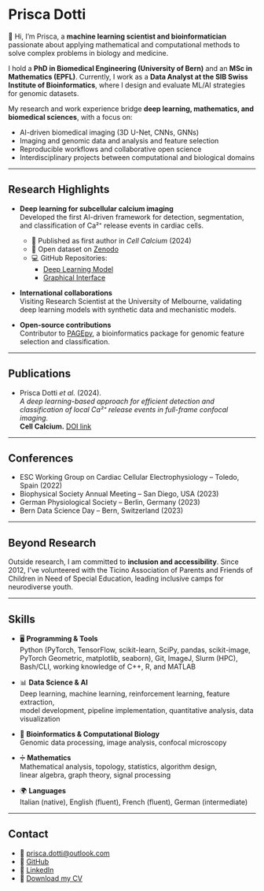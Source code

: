 # Prisca Dotti  

👋 Hi, I’m Prisca, a **machine learning scientist and bioinformatician** passionate about applying mathematical and computational methods to solve complex problems in biology and medicine.  

I hold a **PhD in Biomedical Engineering (University of Bern)** and an **MSc in Mathematics (EPFL)**. Currently, I work as a **Data Analyst at the SIB Swiss Institute of Bioinformatics**, where I design and evaluate ML/AI strategies for genomic datasets.  

My research and work experience bridge **deep learning, mathematics, and biomedical sciences**, with a focus on:  
- AI-driven biomedical imaging (3D U-Net, CNNs, GNNs)  
- Imaging and genomic data and analysis and feature selection  
- Reproducible workflows and collaborative open science  
- Interdisciplinary projects between computational and biological domains  

---

## Research Highlights  

- **Deep learning for subcellular calcium imaging**  
  Developed the first AI-driven framework for detection, segmentation, and classification of Ca²⁺ release events in cardiac cells.  
  - 📄 Published as first author in *Cell Calcium* (2024)  
  - 📂 Open dataset on [Zenodo](https://doi.org/10.5281/zenodo.1234567)  
  - 💻 GitHub Repositories: 
    - [Deep Learning Model](https://github.com/dottipr/sparks_project)
    - [Graphical Interface](https://github.com/r-janicek/xytCalciumSignalsDetection)

- **International collaborations**  
  Visiting Research Scientist at the University of Melbourne, validating deep learning models with synthetic data and mechanistic models.  

- **Open-source contributions**  
  Contributor to [PAGEpy](https://github.com/dottipr/PAGEpy), a bioinformatics package for genomic feature selection and classification.  

---

## Publications  

- Prisca Dotti *et al.* (2024).  
  *A deep learning-based approach for efficient detection and classification of local Ca²⁺ release events in full-frame confocal imaging.*  
  **Cell Calcium.** [DOI link](https://doi.org/10.1016/j.ceca.2024.102893)  

---

## Conferences  

- ESC Working Group on Cardiac Cellular Electrophysiology – Toledo, Spain (2022)  
- Biophysical Society Annual Meeting – San Diego, USA (2023)  
- German Physiological Society – Berlin, Germany (2023)  
- Bern Data Science Day – Bern, Switzerland (2023)  

---

## Beyond Research

Outside research, I am committed to **inclusion and accessibility**. Since 2012, I’ve volunteered with the Ticino Association of Parents and Friends of Children in Need of Special Education, leading inclusive camps for neurodiverse youth.  

---

## Skills  

- 🖥️ **Programming & Tools**  
  Python (PyTorch, TensorFlow, scikit-learn, SciPy, pandas, scikit-image,  
  PyTorch Geometric, matplotlib, seaborn), Git, ImageJ, Slurm (HPC), Bash/CLI, working knowledge of C++, R, and MATLAB  

- 📊 **Data Science & AI**  
  Deep learning, machine learning, reinforcement learning, feature extraction,  
  model development, pipeline implementation, quantitative analysis, data visualization  

- 🧬 **Bioinformatics & Computational Biology**  
  Genomic data processing, image analysis, confocal microscopy  

- ➗ **Mathematics**  
  Mathematical analysis, topology, statistics, algorithm design,  
  linear algebra, graph theory, signal processing  

- 🌍 **Languages**  
  Italian (native), English (fluent), French (fluent), German (intermediate)  

---

## Contact  

- 📧 [prisca.dotti@outlook.com](mailto:prisca.dotti@outlook.com)  
- 🔗 [GitHub](https://github.com/dottipr)  
- 🔗 [LinkedIn](https://www.linkedin.com/in/prisca-dotti-a920b428b/)  
- 📄 [Download my CV](assets/CV.pdf)  
